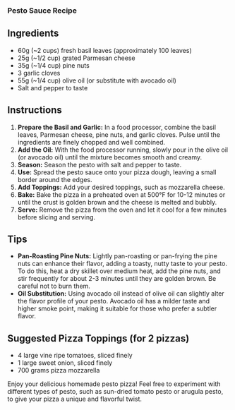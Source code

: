 ### Pesto Sauce Recipe

## Ingredients
* 60g (~2 cups)  fresh basil leaves (approximately 100 leaves)
* 25g (~1/2 cup) grated Parmesan cheese
* 35g (~1/4 cup) pine nuts
* 3 garlic cloves
* 55g (~1/4 cup) olive oil (or substitute with avocado oil)
* Salt and pepper to taste

## Instructions
1. **Prepare the Basil and Garlic:** In a food processor, combine the basil leaves, Parmesan cheese, pine nuts, and garlic cloves. Pulse until the ingredients are finely chopped and well combined.
2. **Add the Oil:** With the food processor running, slowly pour in the olive oil (or avocado oil) until the mixture becomes smooth and creamy.
3. **Season:** Season the pesto with salt and pepper to taste.
4. **Use:** Spread the pesto sauce onto your pizza dough, leaving a small border around the edges.
5. **Add Toppings:** Add your desired toppings, such as mozzarella cheese.
6. **Bake:** Bake the pizza in a preheated oven at 500°F for 10-12 minutes or until the crust is golden brown and the cheese is melted and bubbly.
7. **Serve:** Remove the pizza from the oven and let it cool for a few minutes before slicing and serving.

## Tips
- **Pan-Roasting Pine Nuts:** Lightly pan-roasting or pan-frying the pine nuts can enhance their flavor, adding a toasty, nutty taste to your pesto. To do this, heat a dry skillet over medium heat, add the pine nuts, and stir frequently for about 2-3 minutes until they are golden brown. Be careful not to burn them.
- **Oil Substitution:** Using avocado oil instead of olive oil can slightly alter the flavor profile of your pesto. Avocado oil has a milder taste and higher smoke point, making it suitable for those who prefer a subtler flavor.

## Suggested Pizza Toppings (for 2 pizzas)
- 4 large vine ripe tomatoes, sliced finely
- 1 large sweet onion, sliced finely
- 700 grams pizza mozzarella

Enjoy your delicious homemade pesto pizza! Feel free to experiment with different types of pesto, such as sun-dried tomato pesto or arugula pesto, to give your pizza a unique and flavorful twist.
